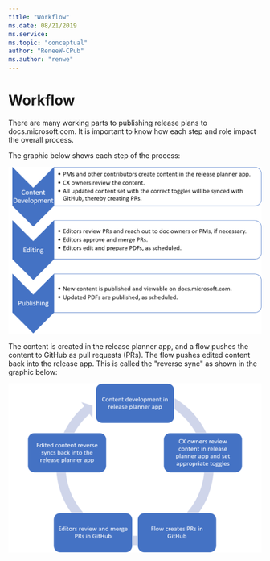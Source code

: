 ```yaml
---
title: "Workflow"
ms.date: 08/21/2019
ms.service: 
ms.topic: "conceptual"
author: "ReneeW-CPub"
ms.author: "renwe"
---
```

# Workflow

There are many working parts to publishing release plans to docs.microsoft.com. It is important to know how each step and role impact the overall process.  

The graphic below shows each step of the process:  

![Workflow](media/workflow.png "Workflow")

The content is created in the release planner app, and a flow pushes the content to GitHub as pull requests (PRs). The flow pushes edited content back into the release app. This is called the "reverse sync" as shown in the graphic below:  

![Workflow process](media/workflowprocess.png "Workflow process")  

<!--Our **wave 2** release plans are created and updated in the Release Planner Tool and edited in GitHub. **April '19** release notes are created, updated, and edited in GitHub. *You'll need to be familiar with both.*-->


<!--## Release Planner Tool-->

<!--Should they be called PMs, writers, or doc owners? -->

<!--To create or update release plans for wave 2 or later, **PMs** should work in the [Release Planner Tool](https://aka.ms/bagreleasenotes). 

For guidance on using the tool, see these resources (available under Resources in the left navigation pane of the tool):
- [BAG Release Planner App Guide](https://microsoft.sharepoint.com/:w:/t/ProjectBahnhof/EYBGZgE9Js5CioBE2LAIjSwBCgn_hvM9QtZ7gPimS85vkQ?rtime=RWW9laMl10g) 

- [Demo video](https://msit.microsoftstream.com/video/c78b4dec-e4c3-4cd9-b827-c6535c11757a?list=studio)

## GitHub

To create a GitHub account and join our org, read the [Contributors Guide](contributors-guide.md), in particular [Get started](get-started.md) and [Work directly in our repos](work-repos.md).

For **PMs** still working on April '19 content: A best practice is to create your own branch off of the working branch (master), and then make all your changes to it for the feature or features you are working on. For example, if you update the description and target release date for a feature, you would create a branch, make your changes, and then create a pull request (PR) to merge the updates into the master branch. 

**Editors** will review pull requests in GitHub. If they have questions about the content, they'll contact the Doc owner in email. Otherwise, they'll approve and merge the pull requests into the master branch, where it will go live with the next publish. 

**Warning:** Once a PR is merged into master, it can go live at any time. Never submit a PR until you are sure the information about the feature is ready to be public knowledge. 

<!--this needs updating:

 [![Authoring process](media/rn-add-change-feature.png)](media/rn-add-change-feature.png)-->
 

